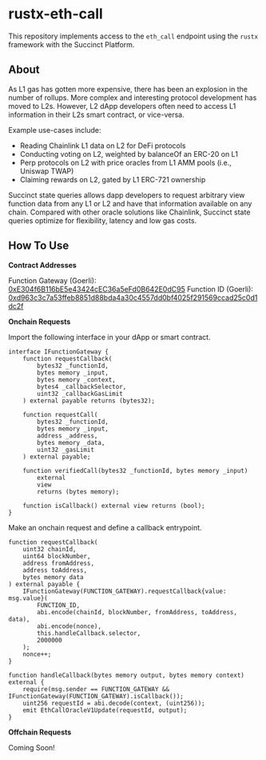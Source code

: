 # rustx-eth-call

This repository implements access to the `eth_call` endpoint using the `rustx` framework with the
Succinct Platform.

## About

As L1 gas has gotten more expensive, there has been an explosion in the number of rollups. More 
complex and interesting protocol development has moved to L2s. However, L2 dApp developers often 
need to access L1 information in their L2s smart contract, or vice-versa. 

Example use-cases include:
- Reading Chainlink L1 data on L2 for DeFi protocols
- Conducting voting on L2, weighted by balanceOf an ERC-20 on L1
- Perp protocols on L2 with price oracles from L1 AMM pools (i.e., Uniswap TWAP)
- Claiming rewards on L2, gated by L1 ERC-721 ownership


Succinct state queries allows dapp developers to request arbitrary view function data from any L1
or L2 and have that information available on any chain. Compared with other oracle solutions like
Chainlink, Succinct state queries optimize for flexibility, latency and low gas costs. 

## How To Use

**Contract Addresses**

Function Gateway (Goerli): [0xE304f6B116bE5e43424cEC36a5eFd0B642E0dC95](https://goerli.etherscan.io/address/0xE304f6B116bE5e43424cEC36a5eFd0B642E0dC95)
Function ID (Goerli): [0xd963c3c7a53ffeb8851d88bda4a30c4557dd0bf4025f291569ccad25c0d1dc2f](https://goerli.etherscan.io/address/0xE304f6B116bE5e43424cEC36a5eFd0B642E0dC95)

**Onchain Requests**

Import the following interface in your dApp or smart contract.

```sol
interface IFunctionGateway {
    function requestCallback(
        bytes32 _functionId,
        bytes memory _input,
        bytes memory _context,
        bytes4 _callbackSelector,
        uint32 _callbackGasLimit
    ) external payable returns (bytes32);

    function requestCall(
        bytes32 _functionId,
        bytes memory _input,
        address _address,
        bytes memory _data,
        uint32 _gasLimit
    ) external payable;

    function verifiedCall(bytes32 _functionId, bytes memory _input)
        external
        view
        returns (bytes memory);

    function isCallback() external view returns (bool);
}
```

Make an onchain request and define a callback entrypoint.

```sol
function requestCallback(
    uint32 chainId,
    uint64 blockNumber,
    address fromAddress,
    address toAddress,
    bytes memory data
) external payable {
    IFunctionGateway(FUNCTION_GATEWAY).requestCallback{value: msg.value}(
        FUNCTION_ID,
        abi.encode(chainId, blockNumber, fromAddress, toAddress, data),
        abi.encode(nonce),
        this.handleCallback.selector,
        2000000
    );
    nonce++;
}

function handleCallback(bytes memory output, bytes memory context) external {
    require(msg.sender == FUNCTION_GATEWAY && IFunctionGateway(FUNCTION_GATEWAY).isCallback());
    uint256 requestId = abi.decode(context, (uint256));
    emit EthCallOracleV1Update(requestId, output);
}
```

**Offchain Requests**

Coming Soon!